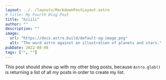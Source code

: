 ```yaml
---
layout: ../../layouts/MarkdownPostLayout.astro
# title: My Fourth Blog Post
title: "hiiiii"
author: ""
description: ""
image:
  url: "https://docs.astro.build/default-og-image.png"
  alt: "The word astro against an illustration of planets and stars."
pubDate: 2022-08-08
tags: ["", ""]
---
```


This post should show up with my other blog posts, because `Astro.glob()` is returning a list of all my posts in order to create my list.
